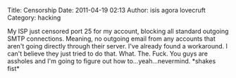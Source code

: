 Title: Censorship
Date: 2011-04-19 02:13
Author: isis agora lovecruft
Category: hacking

My ISP just censored port 25 for my account, blocking all standard
outgoing SMTP connections. Meaning, no outgoing email from any accounts
that aren't going directly through their server. I've already found a
workaround. I can't believe they just tried to do that. What. The. Fuck.
You guys are assholes and I'm going to figure out how
to...yeah...nevermind. \*shakes fist\*
